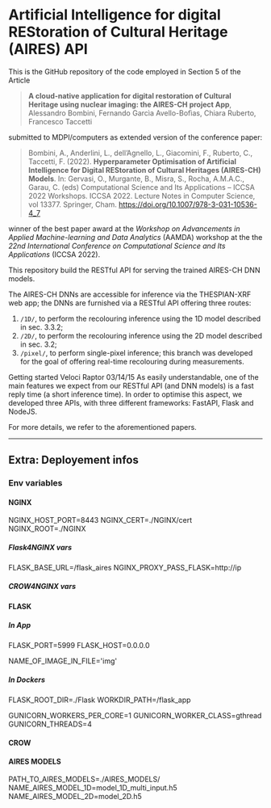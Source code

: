 # Artificial Intelligence for digital REStoration of Cultural Heritage (AIRES) API

This is the GitHub repository of the code employed in Section 5 of the Article

>**A cloud-native application for digital restoration of Cultural Heritage using nuclear imaging: the AIRES-CH project App**,
Alessandro Bombini, Fernando Garcìa Avello-Bofìas, Chiara Ruberto, Francesco Taccetti

submitted to MDPI/computers as extended version of the conference paper:

>Bombini, A., Anderlini, L., dell’Agnello, L., Giacomini, F., Ruberto, C., Taccetti, F. (2022). **Hyperparameter Optimisation of Artificial Intelligence for Digital REStoration of Cultural Heritages (AIRES-CH) Models**. In: Gervasi, O., Murgante, B., Misra, S., Rocha, A.M.A.C., Garau, C. (eds) Computational Science and Its Applications – ICCSA 2022 Workshops. ICCSA 2022. Lecture Notes in Computer Science, vol 13377. Springer, Cham. https://doi.org/10.1007/978-3-031-10536-4_7

winner of the best paper award at the *Workshop on Advancements in Applied Machine-learning and Data Analytics* (AAMDA) workshop at the the *22nd International Conference on Computational Science and Its Applications* (ICCSA 2022).

This repository build the RESTful API for serving the trained AIRES-CH DNN models. 

The AIRES-CH DNNs are accessible for inference via the THESPIAN-XRF web app; the DNNs are furnished via a RESTful API offering three routes:
1. `/1D/`, to perform the recolouring inference using the 1D model described in sec. 3.3.2; 
2. `/2D/`, to perform the recolouring inference using the 2D model described in sec. 3.2; 
3. `/pixel/`, to perform single-pixel inference; this branch was developed for the goal of offering real-time recolouring during measurements. 

Getting started
Veloci Raptor
03/14/15
As easily understandable,  one of the main features we expect from our
RESTful API (and DNN models) is a fast reply time (a short inference time). In order to optimise this aspect, we developed three APIs, with three different frameworks: FastAPI, Flask and NodeJS. 

For more details, we refer to the aforementioned papers.

------------------

## Extra: Deployement infos

### Env variables


#### NGINX
NGINX_HOST_PORT=8443
NGINX_CERT=./NGINX/cert
NGINX_ROOT=./NGINX

##### Flask4NGINX vars
FLASK_BASE_URL=/flask_aires
NGINX_PROXY_PASS_FLASK=http://ip

##### CROW4NGINX vars


#### FLASK

##### In App
FLASK_PORT=5999
FLASK_HOST=0.0.0.0

NAME_OF_IMAGE_IN_FILE='img'

##### In Dockers
FLASK_ROOT_DIR=./Flask
WORKDIR_PATH=/flask_app

GUNICORN_WORKERS_PER_CORE=1
GUNICORN_WORKER_CLASS=gthread
GUNICORN_THREADS=4

#### CROW

#### AIRES MODELS
PATH_TO_AIRES_MODELS=./AIRES_MODELS/
NAME_AIRES_MODEL_1D=model_1D_multi_input.h5
NAME_AIRES_MODEL_2D=model_2D.h5